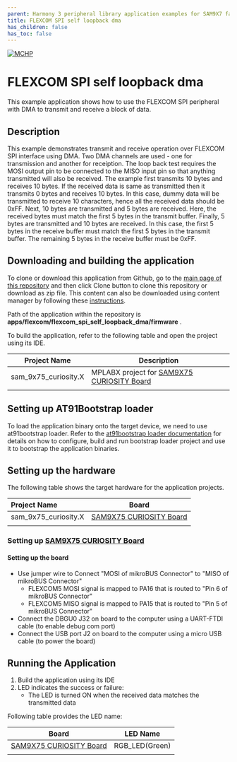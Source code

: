 ```yaml
---
parent: Harmony 3 peripheral library application examples for SAM9X7 family
title: FLEXCOM SPI self loopback dma  
has_children: false
has_toc: false
---
```


[![MCHP](https://www.microchip.com/ResourcePackages/Microchip/assets/dist/images/logo.png)](https://www.microchip.com)

# FLEXCOM SPI self loopback dma 

This example application shows how to use the FLEXCOM SPI peripheral with DMA to transmit and receive a block of data.

## Description

This example demonstrates transmit and receive operation over FLEXCOM SPI interface using DMA. Two DMA channels are used - one for transmission and another for receiption. The loop back test requires the MOSI output pin to be connected to the MISO input pin so that anything transmitted will also be received.
The example first transmits 10 bytes and receives 10 bytes. If the received data is same as transmitted then it transmits 0 bytes and receives 10 bytes. In this case, dummy data will be transmitted to receive 10 characters, hence all the received data should be 0xFF. Next, 10 bytes are transmitted and 5 bytes are received. Here, the received bytes must match the first 5 bytes in the transmit buffer. Finally, 5 bytes are transmitted and 10 bytes are received. In this case, the first 5 bytes in the receive buffer must match the first 5 bytes in the transmit buffer. The remaining 5 bytes in the receive buffer must be 0xFF.

## Downloading and building the application

To clone or download this application from Github, go to the [main page of this repository](https://github.com/Microchip-MPLAB-Harmony/csp_apps_sam_9x7) and then click Clone button to clone this repository or download as zip file.
This content can also be downloaded using content manager by following these [instructions](https://github.com/Microchip-MPLAB-Harmony/contentmanager/wiki).

Path of the application within the repository is **apps/flexcom/flexcom_spi_self_loopback_dma/firmware** .

To build the application, refer to the following table and open the project using its IDE.

| Project Name      | Description                                    |
| ----------------- | ---------------------------------------------- |
| sam_9x75_curiosity.X | MPLABX project for [SAM9X75 CURIOSITY Board]() |
|||

## Setting up AT91Bootstrap loader

To load the application binary onto the target device, we need to use at91bootstrap loader. Refer to the [at91bootstrap loader documentation](../../docs/readme_bootstrap.md) for details on how to configure, build and run bootstrap loader project and use it to bootstrap the application binaries.

## Setting up the hardware

The following table shows the target hardware for the application projects.

| Project Name| Board|
|:---------|:---------:|
| sam_9x75_curiosity.X | [SAM9X75 CURIOSITY Board]() |
|||

### Setting up [SAM9X75 CURIOSITY Board]()

#### Setting up the board

- Use jumper wire to Connect "MOSI of mikroBUS Connector" to "MISO of mikroBUS Connector"
  - FLEXCOM5 MOSI signal is mapped to PA16 that is routed to "Pin 6 of mikroBUS Connector"
  - FLEXCOM5 MISO signal is mapped to PA15 that is routed to "Pin 5 of mikroBUS Connector"
- Connect the DBGU0 J32 on board to the computer using a UART-FTDI cable (to enable debug com port)
- Connect the USB port J2 on board to the computer using a micro USB cable (to power the board)

## Running the Application

1. Build the application using its IDE
2. LED indicates the success or failure:
    - The LED is turned ON when the received data matches the transmitted data

Following table provides the LED name:

| Board      | LED Name                                    |
| ----------------- | ---------------------------------------------- |
| [SAM9X75 CURIOSITY Board]() | RGB_LED(Green)  |
|||
